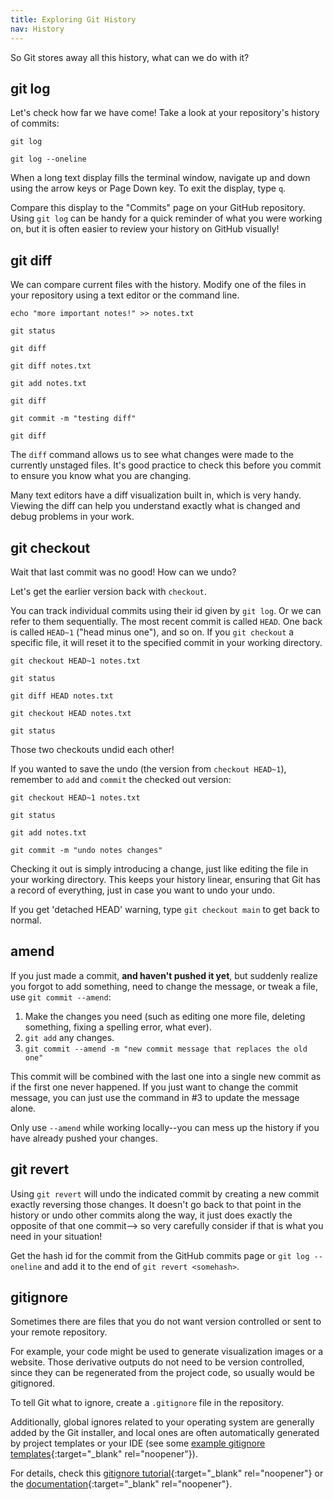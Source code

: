 ```yaml
---
title: Exploring Git History
nav: History
---
```


So Git stores away all this history, what can we do with it?

## git log

Let's check how far we have come! 
Take a look at your repository's history of commits:

```
git log

git log --oneline
```

When a long text display fills the terminal window, navigate up and down using the arrow keys or Page Down key. 
To exit the display, type `q`.

Compare this display to the "Commits" page on your GitHub repository. 
Using `git log` can be handy for a quick reminder of what you were working on, but it is often easier to review your history on GitHub visually!

## git diff

We can compare current files with the history.
Modify one of the files in your repository using a text editor or the command line.

```
echo "more important notes!" >> notes.txt

git status

git diff

git diff notes.txt

git add notes.txt

git diff

git commit -m "testing diff"

git diff
```

The `diff` command allows us to see what changes were made to the currently unstaged files. 
It's good practice to check this before you commit to ensure you know what you are changing.

Many text editors have a diff visualization built in, which is very handy.
Viewing the diff can help you understand exactly what is changed and debug problems in your work.

## git checkout

Wait that last commit was no good! 
How can we undo?

Let's get the earlier version back with `checkout`.

You can track individual commits using their id given by `git log`. 
Or we can refer to them sequentially. 
The most recent commit is called `HEAD`. 
One back is called `HEAD~1` ("head minus one"), and so on. 
If you `git checkout` a specific file, it will reset it to the specified commit in your working directory.

```
git checkout HEAD~1 notes.txt

git status

git diff HEAD notes.txt

git checkout HEAD notes.txt

git status
```

Those two checkouts undid each other!

If you wanted to save the undo (the version from `checkout HEAD~1`), remember to `add` and `commit` the checked out version:

```
git checkout HEAD~1 notes.txt

git status

git add notes.txt

git commit -m "undo notes changes"
```

Checking it out is simply introducing a change, just like editing the file in your working directory. 
This keeps your history linear, ensuring that Git has a record of everything, just in case you want to undo your undo.

If you get 'detached HEAD' warning, type `git checkout main` to get back to normal.

## amend

If you just made a commit, **and haven't pushed it yet**, but suddenly realize you forgot to add something, need to change the message, or tweak a file, use `git commit --amend`:

1. Make the changes you need (such as editing one more file, deleting something, fixing a spelling error, what ever).
2. `git add` any changes.
3. `git commit --amend -m "new commit message that replaces the old one"`

This commit will be combined with the last one into a single new commit as if the first one never happened.
If you just want to change the commit message, you can just use the command in #3 to update the message alone.

Only use `--amend` while working locally--you can mess up the history if you have already pushed your changes.

## git revert

Using `git revert` will undo the indicated commit by creating a new commit exactly reversing those changes. 
It doesn't go back to that point in the history or undo other commits along the way, it just does exactly the opposite of that one commit--> so very carefully consider if that is what you need in your situation! 

Get the hash id for the commit from the GitHub commits page or `git log --oneline` and add it to the end of `git revert <somehash>`.

## gitignore

Sometimes there are files that you do not want version controlled or sent to your remote repository.

For example, your code might be used to generate visualization images or a website.
Those derivative outputs do not need to be version controlled, since they can be regenerated from the project code, so usually would be gitignored.

To tell Git what to ignore, create a `.gitignore` file in the repository.

Additionally, global ignores related to your operating system are generally added by the Git installer, and local ones are often automatically generated by project templates or your IDE (see some [example gitignore templates](https://www.toptal.com/developers/gitignore){:target="_blank" rel="noopener"}).

For details, check this [gitignore tutorial](https://www.atlassian.com/git/tutorials/gitignore){:target="_blank" rel="noopener"} or the [documentation](https://git-scm.com/docs/gitignore){:target="_blank" rel="noopener"}.
